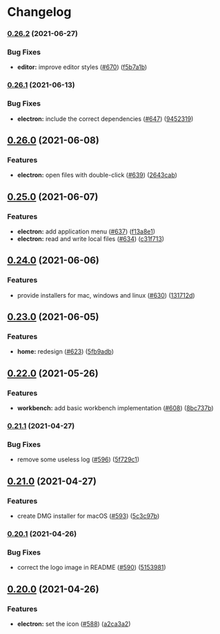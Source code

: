 # Changelog

### [0.26.2](https://www.github.com/ocavue/rino/compare/v0.26.1...v0.26.2) (2021-06-27)


### Bug Fixes

* **editor:** improve editor styles ([#670](https://www.github.com/ocavue/rino/issues/670)) ([f5b7a1b](https://www.github.com/ocavue/rino/commit/f5b7a1bee7cb060bb42eb1159ba9cc670689d075))

### [0.26.1](https://www.github.com/ocavue/rino/compare/v0.26.0...v0.26.1) (2021-06-13)


### Bug Fixes

* **electron:** include the correct dependencies ([#647](https://www.github.com/ocavue/rino/issues/647)) ([9452319](https://www.github.com/ocavue/rino/commit/945231926d769fbd25b9d55d0f54a9219503993b))

## [0.26.0](https://www.github.com/ocavue/rino/compare/v0.25.0...v0.26.0) (2021-06-08)


### Features

* **electron:** open files with double-click ([#639](https://www.github.com/ocavue/rino/issues/639)) ([2643cab](https://www.github.com/ocavue/rino/commit/2643cabfe2a63d5f5510ed84ebe201f90de7fbee))

## [0.25.0](https://www.github.com/ocavue/rino/compare/v0.24.0...v0.25.0) (2021-06-07)


### Features

* **electron:** add application menu ([#637](https://www.github.com/ocavue/rino/issues/637)) ([f13a8e1](https://www.github.com/ocavue/rino/commit/f13a8e13b37491fb54dde2a909feffdaefd7c914))
* **electron:** read and write local files ([#634](https://www.github.com/ocavue/rino/issues/634)) ([c31f713](https://www.github.com/ocavue/rino/commit/c31f713bb290534c11791ca91c3e9ebffcc6545b))

## [0.24.0](https://www.github.com/ocavue/rino/compare/v0.23.0...v0.24.0) (2021-06-06)


### Features

* provide installers for mac, windows and linux ([#630](https://www.github.com/ocavue/rino/issues/630)) ([131712d](https://www.github.com/ocavue/rino/commit/131712dcf58e85ddf1e52e513f00d3e06edb5409))

## [0.23.0](https://www.github.com/ocavue/rino/compare/v0.22.0...v0.23.0) (2021-06-05)


### Features

* **home:** redesign ([#623](https://www.github.com/ocavue/rino/issues/623)) ([5fb9adb](https://www.github.com/ocavue/rino/commit/5fb9adba9ef37fe92f04aa4d92fd514b3f3cd898))

## [0.22.0](https://www.github.com/ocavue/rino/compare/v0.21.1...v0.22.0) (2021-05-26)


### Features

* **workbench:** add basic workbench implementation ([#608](https://www.github.com/ocavue/rino/issues/608)) ([8bc737b](https://www.github.com/ocavue/rino/commit/8bc737b6ba8ca84a15c4425edf06d04fffa522ea))

### [0.21.1](https://www.github.com/ocavue/rino/compare/v0.21.0...v0.21.1) (2021-04-27)


### Bug Fixes

* remove some useless log ([#596](https://www.github.com/ocavue/rino/issues/596)) ([5f729c1](https://www.github.com/ocavue/rino/commit/5f729c1ef022d8f7e3f31ab1250febbf8fedb322))

## [0.21.0](https://www.github.com/ocavue/rino/compare/v0.20.1...v0.21.0) (2021-04-27)


### Features

* create DMG installer for macOS ([#593](https://www.github.com/ocavue/rino/issues/593)) ([5c3c97b](https://www.github.com/ocavue/rino/commit/5c3c97b529992fb4436d073c950bcf39731a44be))

### [0.20.1](https://www.github.com/ocavue/rino/compare/v0.20.0...v0.20.1) (2021-04-26)


### Bug Fixes

* correct the logo image in README ([#590](https://www.github.com/ocavue/rino/issues/590)) ([5153981](https://www.github.com/ocavue/rino/commit/5153981e1b80fe1f2bd6b6ec1d2ca79764253889))

## [0.20.0](https://www.github.com/ocavue/rino/compare/v0.3.3...v0.20.0) (2021-04-26)


### Features

* **electron:** set the icon ([#588](https://www.github.com/ocavue/rino/issues/588)) ([a2ca3a2](https://www.github.com/ocavue/rino/commit/a2ca3a24b1d03953958ffd056e4a5703674c692a))
